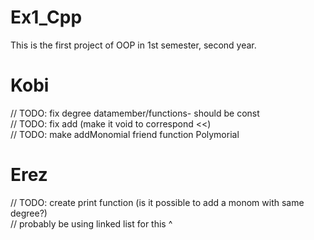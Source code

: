 # Ex1_Cpp
This is the first project of OOP in 1st semester, second year.

# Kobi
// TODO: fix degree datamember/functions- should be const
<br/>
// TODO: fix add (make it void to correspond <<)
<br/>
// TODO: make addMonomial friend function Polymorial

# Erez
// TODO: create print function (is it possible to add a monom with same degree?)
<br/>
// probably be using linked list for this ^

